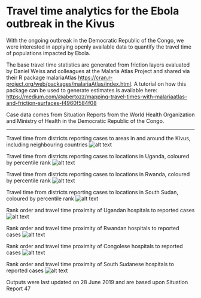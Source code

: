 # Travel time analytics for the Ebola outbreak in the Kivus

With the ongoing outbreak in the Democratic Republic of the Congo, we were interested in applying openly available data to quantify the
travel time of populations impacted by Ebola.

The base travel time statistics are generated from friction layers evaluated by Daniel Weiss and colleagues at the Malaria Atlas Project
and shared via their R package malariaAtlas https://cran.r-project.org/web/packages/malariaAtlas/index.html. 
A tutorial on how this package can be used to generate estimates is available here: 
https://medium.com/@abertozz/mapping-travel-times-with-malariaatlas-and-friction-surfaces-f4960f584f08

Case data comes from Situation Reports from the World Health Organization and Ministry of Health in the Democratic Republic of the Congo.

_________________________________________________________________________________________________________________________________________

Travel time from districts reporting cases to areas in and around the Kivus, including neighbouring countries
![alt text](Outputs_SR48/Travel_time_map.png)

Travel time from districts reporting cases to locations in Uganda, coloured by percentile rank
![alt text](Outputs_SR48/Uganda_map.png)

Travel time from districts reporting cases to locations in Rwanda, coloured by percentile rank
![alt text](Outputs_SR48/Rwanda_map.png)

Travel time from districts reporting cases to locations in South Sudan, coloured by percentile rank
![alt text](Outputs_SR48/SSudan_map.png)

Rank order and travel time proximity of Ugandan hospitals to reported cases
![alt text](Outputs_SR48/ug_hosp_tt_prettytab.png)

Rank order and travel time proximity of Rwandan hospitals to reported cases
![alt text](Outputs_SR48/rw_hosp_tt_prettytab.png)

Rank order and travel time proximity of Congolese hospitals to reported cases
![alt text](Outputs_SR48/drc_hosp_tt_prettytab.png)

Rank order and travel time proximity of South Sudanese hospitals to reported cases
![alt text](Outputs_SR48/ss_hosp_tt_prettytab.png)

Outputs were last updated on 28 June 2019 and are based upon Situation Report 47
